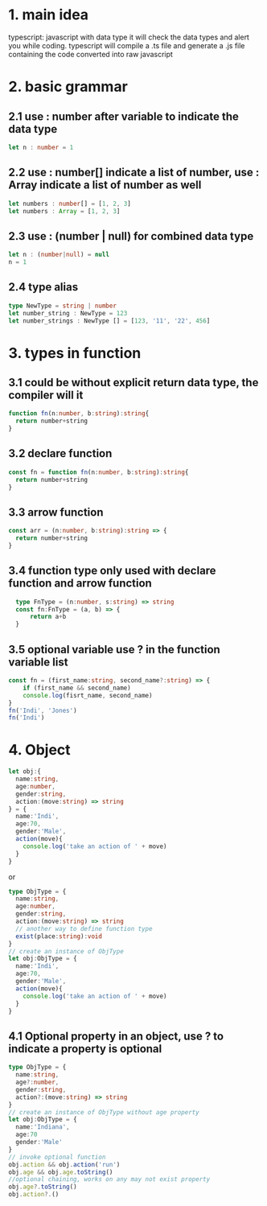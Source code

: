 # 1. main idea
  typescript: javascript with data type
  it will check the data types and alert you while coding.
  typescript will compile a .ts file and generate a .js file containing the code converted into raw javascript
# 2. basic grammar
  ## 2.1 use : number after variable to indicate the data type
  ```Typescript
  let n : number = 1
  ```
  ## 2.2 use : number[] indicate a list of number, use : Array indicate a list of number as well
  ```Typescript
  let numbers : number[] = [1, 2, 3]
  let numbers : Array = [1, 2, 3]
  ```
  ## 2.3 use : (number | null) for combined data type
  ```Typescript
  let n : (number|null) = null
  n = 1
  ```
  ## 2.4 type alias
  ```Typescript
  type NewType = string | number
  let number_string : NewType = 123
  let number_strings : NewType [] = [123, '11', '22', 456]
  ```
# 3. types in function 
  ## 3.1 could be without explicit return data type, the compiler will it
  ```Typescript
  function fn(n:number, b:string):string{
    return number+string
  }
  ```
  ## 3.2 declare function
  ```Typescript
  const fn = function fn(n:number, b:string):string{
    return number+string
  }
  ```
  ## 3.3 arrow function
  ```Typescript
  const arr = (n:number, b:string):string => {
    return number+string
  }
  ```
  ## 3.4 function type only used with declare function and arrow function
```typescript
  type FnType = (n:number, s:string) => string
  const fn:FnType = (a, b) => {
      return a+b
  }
```
  ## 3.5 optional variable use ? in the function variable list
  ```Typescript
  const fn = (first_name:string, second_name?:string) => {
      if (first_name && second_name)
      console.log(fisrt_name, second_name)
  }
  fn('Indi', 'Jones')
  fn('Indi')
  ```
# 4. Object
```Typescript
let obj:{
  name:string,
  age:number,
  gender:string,
  action:(move:string) => string
} = {
  name:'Indi',
  age:70,
  gender:'Male',
  action(move){
    console.log('take an action of ' + move)
  }
}
```
or
```Typescript
type ObjType = {
  name:string,
  age:number,
  gender:string,
  action:(move:string) => string
  // another way to define function type
  exist(place:string):void
}
// create an instance of ObjType
let obj:ObjType = {
  name:'Indi',
  age:70,
  gender:'Male',
  action(move){
    console.log('take an action of ' + move)
  }
}
```
## 4.1 Optional property in an object, use ? to indicate a property is optional
```Typescript
type ObjType = {
  name:string,
  age?:number,
  gender:string,
  action?:(move:string) => string
}
// create an instance of ObjType without age property
let obj:ObjType = {
  name:'Indiana',
  age:70
  gender:'Male'
}
// invoke optional function
obj.action && obj.action('run')
obj.age && obj.age.toString()
//optional chaining, works on any may not exist property
obj.age?.toString()
obj.action?.()
```
